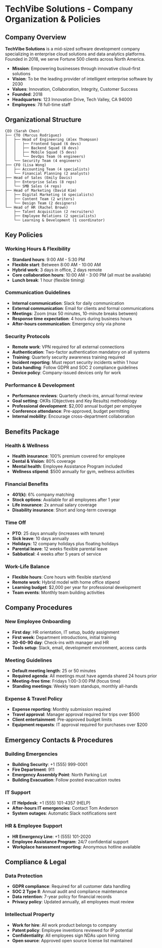 # TechVibe Solutions - Company Organization & Policies

## Company Overview

**TechVibe Solutions** is a mid-sized software development company specializing in enterprise cloud solutions and data analytics platforms. Founded in 2018, we serve Fortune 500 clients across North America.

- **Mission**: Empowering businesses through innovative cloud-first solutions
- **Vision**: To be the leading provider of intelligent enterprise software by 2030
- **Values**: Innovation, Collaboration, Integrity, Customer Success
- **Founded**: 2018
- **Headquarters**: 123 Innovation Drive, Tech Valley, CA 94000
- **Employees**: 78 full-time staff

## Organizational Structure

```
CEO (Sarah Chen)
├── CTO (Marcus Rodriguez)
│   ├── Head of Engineering (Alex Thompson)
│   │   ├── Frontend Squad (6 devs)
│   │   ├── Backend Squad (8 devs)
│   │   ├── Mobile Squad (5 devs)
│   │   └── DevOps Team (6 engineers)
│   └── Security Team (4 engineers)
├── CFO (Lisa Wong)
│   ├── Accounting Team (4 specialists)
│   └── Financial Planning (2 analysts)
├── Head of Sales (Emily Davis)
│   ├── Enterprise Sales (8 reps)
│   └── SMB Sales (4 reps)
├── Head of Marketing (David Kim)
│   ├── Digital Marketing (4 specialists)
│   ├── Content Team (2 writers)
│   └── Design Team (2 designers)
└── Head of HR (Rachel Brown)
    ├── Talent Acquisition (2 recruiters)
    ├── Employee Relations (2 specialists)
    └── Learning & Development (1 coordinator)
```

## Key Policies

### Working Hours & Flexibility
- **Standard hours**: 9:00 AM - 5:30 PM
- **Flexible start**: Between 8:00 AM - 10:00 AM
- **Hybrid work**: 3 days in office, 2 days remote
- **Core collaboration hours**: 10:00 AM - 3:00 PM (all must be available)
- **Lunch break**: 1 hour (flexible timing)

### Communication Guidelines
- **Internal communication**: Slack for daily communication
- **External communication**: Email for clients and formal communications
- **Meetings**: Zoom (max 50 minutes, 10-minute breaks between)
- **Response time expectation**: 4 hours during business hours
- **After-hours communication**: Emergency only via phone

### Security Protocols
- **Remote work**: VPN required for all external connections
- **Authentication**: Two-factor authentication mandatory on all systems
- **Training**: Quarterly security awareness training required
- **Incident reporting**: Must report security incidents within 1 hour
- **Data handling**: Follow GDPR and SOC 2 compliance guidelines
- **Device policy**: Company-issued devices only for work

### Performance & Development
- **Performance reviews**: Quarterly check-ins, annual formal review
- **Goal setting**: OKRs (Objectives and Key Results) methodology
- **Professional development**: $2,000 annual budget per employee
- **Conference attendance**: Pre-approved, budget permitting
- **Internal mobility**: Encourage cross-department collaboration

## Benefits Package

### Health & Wellness
- **Health insurance**: 100% premium covered for employee
- **Dental & Vision**: 80% coverage
- **Mental health**: Employee Assistance Program included
- **Wellness stipend**: $500 annually for gym, wellness activities

### Financial Benefits
- **401(k)**: 6% company matching
- **Stock options**: Available for all employees after 1 year
- **Life insurance**: 2x annual salary coverage
- **Disability insurance**: Short and long-term coverage

### Time Off
- **PTO**: 25 days annually (increases with tenure)
- **Sick leave**: 10 days annually
- **Holidays**: 12 company holidays plus floating holidays
- **Parental leave**: 12 weeks flexible parental leave
- **Sabbatical**: 4 weeks after 5 years of service

### Work-Life Balance
- **Flexible hours**: Core hours with flexible start/end
- **Remote work**: Hybrid model with home office stipend
- **Learning budget**: $2,000 per year for professional development
- **Team events**: Monthly team building activities

## Company Procedures

### New Employee Onboarding
- **First day**: HR orientation, IT setup, buddy assignment
- **First week**: Department introductions, initial training
- **30-60-90 day**: Check-ins with manager and HR
- **Tools setup**: Slack, email, development environment, access cards

### Meeting Guidelines
- **Default meeting length**: 25 or 50 minutes
- **Required agenda**: All meetings must have agenda shared 24 hours prior
- **Meeting-free time**: Fridays 1:00-3:00 PM (focus time)
- **Standing meetings**: Weekly team standups, monthly all-hands

### Expense & Travel Policy
- **Expense reporting**: Monthly submission required
- **Travel approval**: Manager approval required for trips over $500
- **Client entertainment**: Pre-approved budget limits
- **Equipment requests**: IT approval required for purchases over $200

## Emergency Contacts & Procedures

### Building Emergencies
- **Building Security**: +1 (555) 999-0001
- **Fire Department**: 911
- **Emergency Assembly Point**: North Parking Lot
- **Building Evacuation**: Follow posted evacuation routes

### IT Support
- **IT Helpdesk**: +1 (555) 101-4357 (HELP)
- **After-hours IT emergencies**: Contact Tom Anderson
- **System outages**: Automatic Slack notifications sent

### HR & Employee Support
- **HR Emergency Line**: +1 (555) 101-2020
- **Employee Assistance Program**: 24/7 confidential support
- **Workplace harassment reporting**: Anonymous hotline available

## Compliance & Legal

### Data Protection
- **GDPR compliance**: Required for all customer data handling
- **SOC 2 Type II**: Annual audit and compliance maintenance
- **Data retention**: 7-year policy for financial records
- **Privacy policy**: Updated annually, all employees must review

### Intellectual Property
- **Work for hire**: All work product belongs to company
- **Patent policy**: Employee inventions reviewed for IP potential
- **Confidentiality**: All employees sign NDAs upon hiring
- **Open source**: Approved open source license list maintained
